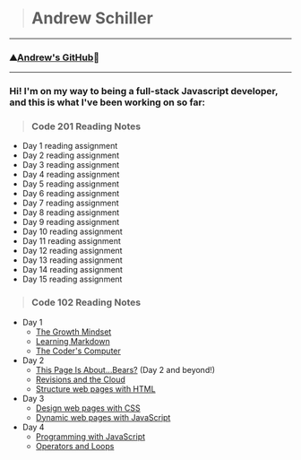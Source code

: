 > # Andrew Schiller

***
### ⛰️[Andrew's GitHub](https://github.com/schillerandrew)🌲

***

### Hi! I'm on my way to being a full-stack Javascript developer, and this is what I've been working on so far:

> ### Code 201 Reading Notes
- Day 1 reading assignment
- Day 2 reading assignment
- Day 3 reading assignment
- Day 4 reading assignment
- Day 5 reading assignment
- Day 6 reading assignment
- Day 7 reading assignment
- Day 8 reading assignment
- Day 9 reading assignment
- Day 10 reading assignment
- Day 11 reading assignment
- Day 12 reading assignment
- Day 13 reading assignment
- Day 14 reading assignment
- Day 15 reading assignment

> ### Code 102 Reading Notes

- Day 1
  - [The Growth Mindset](https://schillerandrew.github.io/reading-notes/growth-mindset)
  - [Learning Markdown](https://schillerandrew.github.io/reading-notes/01read-learning-markdown)
  - [The Coder's Computer](https://schillerandrew.github.io/reading-notes/02read-coders-computer)
- Day 2
  - [This Page Is About...Bears?](https://schillerandrew.github.io/04-lab-wireframing/index.html) (Day 2 and beyond!)
  - [Revisions and the Cloud](https://schillerandrew.github.io/reading-notes/03read-revisions-cloud)
  - [Structure web pages with HTML](https://schillerandrew.github.io/reading-notes/04read-structure-pages)
- Day 3
  - [Design web pages with CSS](05read-design-css)
  - [Dynamic web pages with JavaScript](06read-dynamic-javascript)
- Day 4
  - [Programming with JavaScript](07read-programming-js)
  - [Operators and Loops](08read-operators-loops)